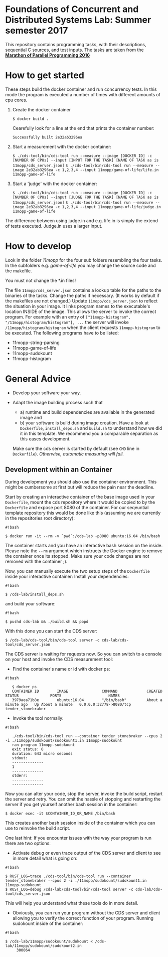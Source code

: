 # Foundations of Concurrent and Distributed Systems Lab: Summer semester 2017 #

This repository contains programming tasks, with their descriptions, sequential C sources, and test inputs.
The tasks are taken from the **[Marathon of Parallel Programming 2016](https://bitbucket.org/r0bcrane/fcds-lab-2017/src/b1a657cd5eacfcf7d6ede9a664c25d59989b7c99/Marathon%20of%20Parallel%20Programming%20problemset.pdf?at=master)**

# How to get started #

These steps build the docker container and run concurrency tests.
In this mode the program is executed a number of times with different amounts of cpu cores.

1. Create the docker container

	```$ docker build .```

	Cearefully look for a line at the end that prints the container number:

	```Successfully built 2e32ab3296ea```

2. Start a measurement with the docker container:

	```$ ./cds-tool/bin/cds-tool run --measure --image [DOCKER ID] -c [NUMBER OF CPUs] --input [INPUT FOR THE TASK] [NAME OF TASK as is 11mopp/cds_server.json]```
	```$ ./cds-tool/bin/cds-tool run --measure --image 2e32ab3296ea -c 1,2,3,4 --input 11mopp/game-of-life/life.in 11mopp-game-of-life```

3. Start a 'judge' with the docker container:

    ```$ ./cds-tool/bin/cds-tool run --measure --image [DOCKER ID] -c [NUMBER OF CPUs] --input [JUDGE FOR THE TASK] [NAME OF TASK as is 11mopp/cds_server.json]```
    ```$ ./cds-tool/bin/cds-tool run --measure --image 2e32ab3296ea -c 1,2,3,4 --input 11mopp/game-of-life/judge.in 11mopp-game-of-life```


The difference between using judge.in and e.g. life.in is simply the extend of tests executed. Judge.in uses a larger input.

# How to develop #

Look in the folder *11mopp* for the four sub folders resembling the four tasks.
In the subfolders e.g. *game-of-life* you may change the source code and the makefile.

You must not change the *.in files!

The file `11mopp/cds_server.json` contains a lookup table for the paths to the binaries of the tasks.
Change the paths if necessary. (It works by default if the makefiles are not changed.)
Update `11mopp/cds_server.json` to reflect the situation in your image.
It links program names to the executable's location INSIDE of the image.
This allows the server to invoke the correct program.
For example with an entry of `["11mopp-histogram", "/11mopp/histogram/histogram"], ...` the
server will invoke `/11mopp/histogram/histogram` when the client requests `11mopp-histogram`
to be executed.
The following programs have to be listed:
* 11mopp-string-parsing
* 11mopp-game-of-life
* 11mopp-sudokount
* 11mopp-histogram

# General Advice #

* Develop your software your way.
* Adapt the image building process such that
  * a) runtime and build dependencies are available in the generated image and
  * b) your software is build during image creation.
  Have a look at `Dockerfile`, `install_deps.sh` and `build.sh` to understand how we did it in this
  template. We recommend you a comparable separation as this eases development.

  Make sure the cds server is started by default (see `CMD` line in `Dockerfile`).
  *Otherwise, automatic measuring will fail.*

## Development within an Container ##

During development you should also use the container environment.
This might be cumbersome at first but will reduce the pain near the deadline.

Start by creating an interactive container of the base image used in your `Dockerfile`, mount the
cds repository where it would be copied to by the `Dockerfile` and expose port 8080 of the container.
For our seqeuntial template repository this would be done like this (assuming we are currently
in the repositories root directory):


```
#!bash

$ docker run -it --rm -v `pwd`:/cds-lab -p8080 ubuntu:16.04 /bin/bash
```


The container starts and you have an interactive bash session on the inside. Please note the `--rm`
argument which instructs the Docker engine to remove the container once its stopped. Make sure your
code changes are not removed with the container ;).

Now, you can manually execute the two setup steps of the `Dockerfile` inside your interactive container:
Install your dependencies:

```
#!bash

$ /cds-lab/install_deps.sh
```

and build your software:

```
#!bash

$ pushd cds-lab && ./build.sh && popd
```


With this done you can start the CDS server:

```$ /cds-lab/cds-tool/bin/cds-tool server -c cds-lab/cds-tool/cds_server.json```

The CDS server is waiting for requests now. So you can switch to a console on your host and invoke
the CDS measurement tool:

* Find the container's name or id with docker ps:

```
#!bash

   $ docker ps 
   CONTAINER ID        IMAGE               COMMAND             CREATED              STATUS              PORTS                     NAMES
   3979aea71b8e        ubuntu:16.04        "/bin/bash"         About a minute ago   Up About a minute   0.0.0.0:32778->8080/tcp   tender_stonebraker
```


* Invoke the tool normally:

```
#!bash

   ./cds-tool/bin/cds-tool run --container tender_stonebraker --cpus 2 -i ./11mopp/sudokount/sudokount1.in 11mopp-sudokount
   ran program 11mopp-sudokount
   exit status: 0
   duration: 643 micro seconds
   stdout:
   --------------
   1
   --------------
   stderr:
   --------------
   --------------
```


Now you can alter your code, stop the server, invoke the build script, restart the server and retry.
You can omit the hassle of stopping and restarting the server if you get yourself another bash
session in the container:

```$ docker exec -it $CONTAINER_ID_OR_NAME /bin/bash```

This creates another bash session inside of the container which you can use to reinvoke the build script.

One last hint: If you encounter issues with the way your program is run there are two options:
* Activate debug or even trace output of the CDS server and client to see in more detail what is going on:

```
#!bash

$ RUST_LOG=trace ./cds-tool/bin/cds-tool run --container tender_stonebraker --cpus 2 -i ./11mopp/sudokount/sudokount1.in 11mopp-sudokount
$ RUST_LOG=debug /cds-lab/cds-tool/bin/cds-tool server -c cds-lab/cds-tool/cds_server.json
```


   This will help you understand what these tools do in more detail.

* Obviously, you can run your program without the CDS server and client allowing you to verify the
   correct function of your program. Running sudokount inside of the container:
   
```
#!bash

$ /cds-lab/11mopp/sudokount/sudokount < /cds-lab/11mopp/sudokount/sudokount2.in 
     300064
```